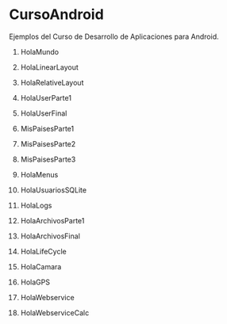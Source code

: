 CursoAndroid
============

Ejemplos del Curso de Desarrollo de Aplicaciones para Android.

1) HolaMundo

2) HolaLinearLayout

3) HolaRelativeLayout

4) HolaUserParte1

5) HolaUserFinal

6) MisPaisesParte1

7) MisPaisesParte2

8) MisPaisesParte3

9) HolaMenus

10) HolaUsuariosSQLite

11) HolaLogs

12) HolaArchivosParte1

13) HolaArchivosFinal

14) HolaLifeCycle

15) HolaCamara

16) HolaGPS

17) HolaWebservice

18) HolaWebserviceCalc
